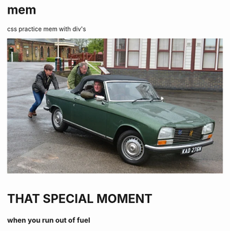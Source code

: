 # mem
css practice mem with div's


<!DOCTYPE html>
<html lang="en">
<head>
  <meta charset="UTF-8">
  <meta name="viewport" content="width=device-width, initial-scale=1.0">
  <link rel="stylesheet" href="style.css">
  <title>Top Gear</title>
</head>
<body>
  <div>
    <img src="./suncc_3352401b.webp" alt="">
  </div>
  <h1>THAT SPECIAL MOMENT</h1>
  <h3>when you run out of fuel</h3>
</body>
</html>
